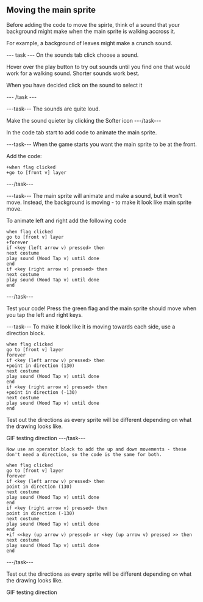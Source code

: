 ## Moving the main sprite

Before adding the code to move the spirte, think of a sound that your background might make when the main sprite is walking accross it. 

For example, a background of leaves might make a crunch sound. 

--- task ---
On the sounds tab click choose a sound.

Hover over the play button to try out sounds until you find one that would work for a walking sound. Shorter sounds work best. 

When you have decided click on the sound to select it

--- /task ---

---task---
The sounds are quite loud.

Make the sound quieter by clicking the Softer icon
---/task---

In the code tab start to add code to animate the main sprite.

---task---
When the game starts you want the main sprite to be at the front.

Add the code:

```blocks3
+when flag clicked
+go to [front v] layer
```
---/task---


---task---
The main sprite will animate and make a sound, but it won't move. Instead, the background is moving - to make it look like main sprite move.

To animate left and right add the following code 

```blocks3
when flag clicked
go to [front v] layer
+forever
if <key (left arrow v) pressed> then
next costume
play sound (Wood Tap v) until done
end
if <key (right arrow v) pressed> then
next costume
play sound (Wood Tap v) until done
end
```

---/task---

Test your code! Press the green flag and the main sprite should move when you tap the left and right keys.

---task---
To make it look like it is moving towards each side, use a direction block.


```blocks3
when flag clicked
go to [front v] layer
forever
if <key (left arrow v) pressed> then
+point in direction (130)
next costume
play sound (Wood Tap v) until done
end
if <key (right arrow v) pressed> then
+point in direction (-130)
next costume
play sound (Wood Tap v) until done
end
```

Test out the directions as every sprite will be different depending on what the drawing looks like.

GIF testing direction
---/task---


```blocks3
Now use an operator block to add the up and down movements - these don't need a direction, so the code is the same for both.

when flag clicked
go to [front v] layer
forever
if <key (left arrow v) pressed> then
point in direction (130)
next costume
play sound (Wood Tap v) until done
end
if <key (right arrow v) pressed> then
point in direction (-130)
next costume
play sound (Wood Tap v) until done
end
+if <<key (up arrow v) pressed> or <key (up arrow v) pressed >> then
next costume
play sound (Wood Tap v) until done
end
```
---/task---

Test out the directions as every sprite will be different depending on what the drawing looks like.

GIF testing direction